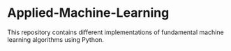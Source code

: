 # Applied-Machine-Learning

This repository contains different implementations of fundamental machine learning algorithms using Python.
